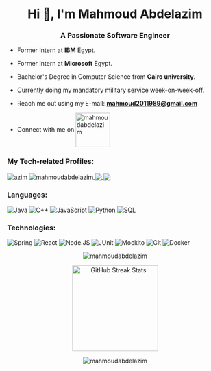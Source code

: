 <h1 align="center">Hi 👋, I'm Mahmoud Abdelazim</h1>
<h3 align="center">A Passionate Software Engineer</h3>

- Former Intern at **IBM** Egypt.

- Former Intern at **Microsoft** Egypt.

- Bachelor's Degree in Computer Science from **Cairo university**.

- Currently doing my mandatory military service week-on-week-off.

- Reach me out using my E-mail: **mahmoud2011989@gmail.com**

- Connect with me on <a href="https://linkedin.com/in/mahmoudabdelazim" target="blank"><img align="center" src="https://img.shields.io/badge/-Linkedin-0077B5?logo=Linkedin" width=80px alt="mahmoudabdelazim"/></a>

### My Tech-related Profiles:

<a href="https://codeforces.com/profile/azim" target="blank"><img align="center" src="https://img.shields.io/badge/-Codeforces-black?logo=codeforces" alt="azim"/></a>
<a href="https://www.hackerrank.com/mahmoudabdelazim" target="blank"><img align="center" src="https://img.shields.io/badge/-HackerRank-black?logo=hackerrank" alt="mahmoudabdelazim"/>
</a>
<a href="https://www.leetcode.com/aziim" target="blank"><img align="center" src="https://img.shields.io/badge/-LeetCode-black?logo=leetcode"/>
</a>
<a href="https://stackoverflow.com/users/10829448" target="blank"><img align="center" src="https://img.shields.io/badge/-Stackoverflow-black?logo=stackoverflow"/>
</a>

### Languages:

![Java](https://img.shields.io/badge/-Java-black?logo=Java)
![C++](https://img.shields.io/badge/-C++-black?logo=C)
![JavaScript](https://img.shields.io/badge/-JavaScript-black?logo=JavaScript)
![Python](https://img.shields.io/badge/-Python-black?logo=Python)
![SQL](https://img.shields.io/badge/-SQL-black?logo=MySQL)

### Technologies:

![Spring](https://img.shields.io/badge/-Spring-black?logo=spring)
![React](https://img.shields.io/badge/-React-black?logo=react)
![Node.JS](https://img.shields.io/badge/-Node.JS-black?logo=node.js)
![JUnit](https://img.shields.io/badge/-JUnit-black?logo=junit)
![Mockito](https://img.shields.io/badge/-Mockito-black?logo=mockito)
![Git](https://img.shields.io/badge/-Git-black?logo=git)
![Docker](https://img.shields.io/badge/-Docker-black?logo=docker)

<div align="center">

<img src="https://github-readme-stats.vercel.app/api?username=mahmoudabdelazim&show_icons=true&locale=en&theme=dark" alt="mahmoudabdelazim" /><br>

<img src="https://github-readme-streak-stats.herokuapp.com/?user=mahmoudabdelazim&theme=dark&date_format=j%20M%5B%20Y%5D&currStreakLabel=6FDA44&fire=6FDA44&ring=6FDA44" alt="GitHub Streak Stats" height="200" /><br>
 
<img src="https://github-readme-stats.vercel.app/api/top-langs?username=mahmoudabdelazim&show_icons=true&locale=en&layout=compact&theme=dark" alt="mahmoudabdelazim" />

</div>
